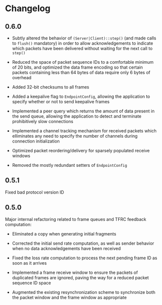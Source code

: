 
# Changelog

## 0.6.0

* Subtly altered the behavior of `(Server|Client)::step()` (and made calls to
  `flush()` mandatory) in order to allow acknowledgements to indicate which
  packets have been delivered without waiting for the next call to `step()`

* Reduced the space of packet sequence IDs to a comfortable minimum of 20 bits,
  and optimized the data frame encoding so that certain packets containing less
  than 64 bytes of data require only 6 bytes of overhead

* Added 32-bit checksums to all frames

* Added a keepalive flag to `EndpointConfig`, allowing the application to
  specify whether or not to send keepalive frames

* Implemented a peer query which returns the amount of data present in the send
  queue, allowing the application to detect and terminate prohibitively slow
  connections

* Implemented a channel tracking mechanism for received packets which
  elliminates any need to specify the number of channels during connection
  initialization

* Optimized packet reordering/delivery for sparsely populated receive windows

* Removed the mostly redundant setters of `EndpointConfig`

## 0.5.1

Fixed bad protocol version ID

## 0.5.0

Major internal refactoring related to frame queues and TFRC feedback
computation:

* Eliminated a copy when generating initial fragments

* Corrected the initial send rate computation, as well as sender behavior when
  no data acknowledgements have been received

* Fixed the loss rate computation to process the next pending frame ID as soon
  as it arrives

* Implemented a frame receive window to ensure the packets of duplicated frames
  are ignored, paving the way for a reduced packet sequence ID space

* Augmented the existing resynchronization scheme to synchronize both the packet
  window and the frame window as appropriate

